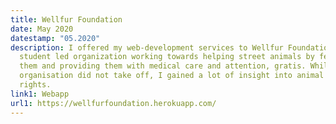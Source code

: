 ```yaml
---
title: Wellfur Foundation
date: May 2020
datestamp: "05.2020"
description: I offered my web-development services to Wellfur Foundation, a
  student led organization working towards helping street animals by feeding
  them and providing them with medical care and attention, gratis. While the
  organisation did not take off, I gained a lot of insight into animal abuse and
  rights.
link1: Webapp
url1: https://wellfurfoundation.herokuapp.com/
---
```

